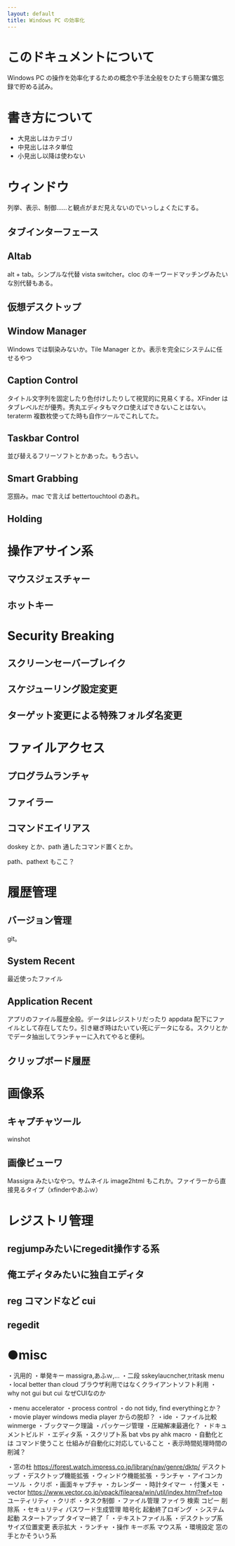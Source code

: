 ```yaml
---
layout: default
title: Windows PC の効率化
---
```


# このドキュメントについて
Windows PC の操作を効率化するための概念や手法全般をひたすら簡潔な備忘録で貯める試み。

# 書き方について
- 大見出しはカテゴリ
- 中見出しはネタ単位
- 小見出し以降は使わない

# ウィンドウ
列挙、表示、制御……と観点がまだ見えないのでいっしょくたにする。

## タブインターフェース

## Altab
alt + tab。シンプルな代替 vista switcher。cloc のキーワードマッチングみたいな別代替もある。

## 仮想デスクトップ

## Window Manager
Windows では馴染みないか。Tile Manager とか。表示を完全にシステムに任せるやつ

## Caption Control
タイトル文字列を固定したり色付けしたりして視覚的に見易くする。XFinder はタブレベルだが優秀。秀丸エディタもマクロ使えばできないことはない。teraterm 複数枚使ってた時も自作ツールでこれしてた。

## Taskbar Control
並び替えるフリーソフトとかあった。もう古い。

## Smart Grabbing
窓掴み。mac で言えば bettertouchtool のあれ。

## Holding

# 操作アサイン系

## マウスジェスチャー

## ホットキー

# Security Breaking

## スクリーンセーバーブレイク

## スケジューリング設定変更

## ターゲット変更による特殊フォルダ名変更

# ファイルアクセス

## プログラムランチャ

## ファイラー

## コマンドエイリアス
doskey とか、path 通したコマンド置くとか。

path、pathext もここ？


# 履歴管理

## バージョン管理
git。

## System Recent
最近使ったファイル

## Application Recent
アプリのファイル履歴全般。データはレジストリだったり appdata 配下にファイルとして存在してたり。引き継ぎ時はたいてい死にデータになる。スクリとかでデータ抽出してランチャーに入れてやると便利。

## クリップボード履歴

# 画像系

## キャプチャツール
winshot

## 画像ビューワ
Massigra みたいなやつ。サムネイル image2html もこれか。ファイラーから直接見るタイプ（xfinderやあふｗ）

# レジストリ管理

## regjumpみたいにregedit操作する系

## 俺エディタみたいに独自エディタ

## reg コマンドなど cui

## regedit

# ●misc
・汎用的
 ・単発キー massigra,あふｗ,...
 ・二段 sskeylaucncher,tritask menu
 ・local better than cloud  ブラウザ利用ではなくクライアントソフト利用
 ・why not gui but cui  なぜCUIなのか

・menu accelerator
・process control
・do not tidy, find   everythingとか？
・movie player    windows media player からの脱却？
・ide
・ファイル比較 winmerge
・ブックマーク理論
・パッケージ管理
・圧縮解凍最適化？
・ドキュメントビルド
・エディタ系
・スクリプト系   bat vbs py ahk macro
・自動化とは  コマンド使うこと 仕組みが自動化に対応していること
・表示時間処理時間の削減？


・窓の杜 https://forest.watch.impress.co.jp/library/nav/genre/dktp/ デスクトップ
 ・デスクトップ機能拡張
 ・ウィンドウ機能拡張
 ・ランチャ
 ・アイコンカーソル
 ・クリボ
 ・画面キャプチャ
 ・カレンダー
 ・時計タイマー
 ・付箋メモ
・vector https://www.vector.co.jp/vpack/filearea/win/util/index.html?ref=top ユーティリティ
 ・クリボ
 ・タスク制御
 ・ファイル管理 ファイラ 検索 コピー 削除系
 ・セキュリティ パスワード生成管理 暗号化 起動終了ロギング
 ・システム起動 スタートアップ タイマー終了「
 ・テキストファイル系
 ・デスクトップ系 サイズ位置変更 表示拡大
 ・ランチャ
 ・操作 キーボ系 マウス系
 ・環境設定 窓の手とかそういう系
